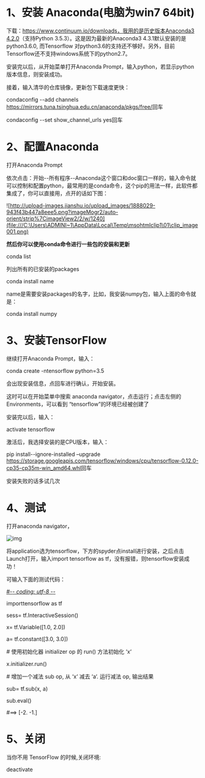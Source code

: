 # 1、安装 Anaconda(电脑为win7 64bit)

下载：[https://www.continuum.io/downloads，我用的是历史版本Anaconda3 4.2.0](https://www.continuum.io/downloads，我用的是历史版本Anaconda3%204.2.0)（支持Python 3.5.3）。这是因为最新的Anaconda3 4.3.1默认安装的是python3.6.0, 而Tensorflow 对python3.6的支持还不够好。另外，目前Tensorflow还不支持windows系统下的python2.7。

安装完以后，从开始菜单打开Anaconda Prompt，输入python，若显示python版本信息，则安装成功。

接着，输入清华的仓库镜像，更新包下载速度更快：

condaconfig --add channels <https://mirrors.tuna.tsinghua.edu.cn/anaconda/pkgs/free/>回车

condaconfig --set show_channel_urls yes回车

# 2、配置Anaconda

打开Anaconda Prompt

依次点击：开始--所有程序--Anaconda这个窗口和doc窗口一样的，输入命令就可以控制和配置python，最常用的是conda命令，这个pip的用法一样，此软件都集成了，你可以直接用，点开的话如下图：

![http://upload-images.jianshu.io/upload_images/1888029-943f43b447a8eee5.png?imageMogr2/auto-orient/strip%7CimageView2/2/w/1240](file:///C:\Users\ADMINI~1\AppData\Local\Temp\msohtmlclip1\01\clip_image001.png)

**然后你可以使用conda命令进行一些包的安装和更新**

conda list

列出所有的已安装的packages

conda install name

name是需要安装packages的名字，比如，我安装numpy包，输入上面的命令就是：

conda install numpy

 

# 3、安装TensorFlow

继续打开Anaconda Prompt，输入：

conda create -ntensorflow python=3.5

会出现安装信息，点回车进行确认，开始安装。

这时可以在开始菜单中搜索 anaconda navigator，点击运行；点击左侧的 Environments，可以看到 “tensorflow”的环境已经被创建了

安装完以后，输入：

activate tensorflow

激活后，我选择安装的是CPU版本，输入：

pip install--ignore-installed –upgrade <https://storage.googleapis.com/tensorflow/windows/cpu/tensorflow-0.12.0-cp35-cp35m-win_amd64.whl>回车

安装失败的话多试几次

 

# 4、测试

打开anaconda navigator，

![img](file:///C:\Users\ADMINI~1\AppData\Local\Temp\msohtmlclip1\01\clip_image003.jpg)

将application选为tensorflow，下方的spyder点install进行安装，之后点击Launch打开，输入import tensorflow as tf，没有报错，则tensorflow安装成功！

可输入下面的测试代码：

[#-*- coding: utf-8 -*-]()

importtensorflow as tf

sess= tf.InteractiveSession()

x= tf.Variable([1.0, 2.0])

a= tf.constant([3.0, 3.0])

\# 使用初始化器 initializer op 的 run() 方法初始化 ‘x‘ 

x.initializer.run()

 

\# 增加一个减法 sub op, 从 ‘x‘ 减去 ‘a‘. 运行减法 op, 输出结果 

sub= tf.sub(x, a)

sub.eval()

\#==> [-2. -1.]  

 

# 5、关闭

当你不用 TensorFlow 的时候,关闭环境:

  deactivate
